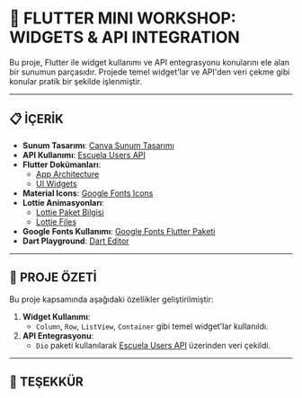 # 📱 FLUTTER MINI WORKSHOP: WIDGETS & API INTEGRATION

Bu proje, Flutter ile widget kullanımı ve API entegrasyonu konularını ele alan bir sunumun parçasıdır. Projede temel widget'lar ve API'den veri çekme gibi konular pratik bir şekilde işlenmiştir.

---

## 📋 İÇERİK

- **Sunum Tasarımı**: [Canva Sunum Tasarımı](https://www.canva.com/design/DAGVyjfeceQ/iQxGX7uBc86BiRJuot5vuw/edit?utm_content=DAGVyjfeceQ&utm_campaign=designshare&utm_medium=link2&utm_source=sharebutton)
- **API Kullanımı**: [Escuela Users API](https://api.escuelajs.co/api/v1/users)
- **Flutter Dokümanları**:
  - [App Architecture](https://docs.flutter.dev/app-architecture)
  - [UI Widgets](https://docs.flutter.dev/ui/widgets)
- **Material Icons**: [Google Fonts Icons](https://fonts.google.com/icons?selected=Material+Symbols+Outlined:add_circle:FILL@0;wght@400;GRAD@0;opsz@24&icon.size=24&icon.color=%23e8eaed)
- **Lottie Animasyonları**:
  - [Lottie Paket Bilgisi](https://pub.dev/packages/lottie/versions)
  - [Lottie Files](https://lottiefiles.com/)
- **Google Fonts Kullanımı**: [Google Fonts Flutter Paketi](https://pub.dev/packages/google_fonts)
- **Dart Playground**: [Dart Editor](https://dartj.web.app/)

---

## 🚀 PROJE ÖZETİ

Bu proje kapsamında aşağıdaki özellikler geliştirilmiştir:
1. **Widget Kullanımı**:
   - `Column`, `Row`, `ListView`, `Container` gibi temel widget'lar kullanıldı.
2. **API Entegrasyonu**:
   - `Dio` paketi kullanılarak [Escuela Users API](https://api.escuelajs.co/api/v1/users) üzerinden veri çekildi.
---

## 🙏 TEŞEKKÜR
